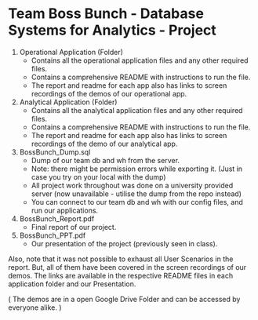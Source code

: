 # Team Boss Bunch - Database Systems for Analytics - Project


1. Operational Application (Folder)
   - Contains all the operational application files and any other required files.
   - Contains a comprehensive README with instructions to run the file.
   - The report and readme for each app also has links to screen recordings of the demos of our operational app.
2. Analytical Application (Folder)
   - Contains all the analytical application files and any other required files.
   - Contains a comprehensive README with instructions to run the file.
   - The report and readme for each app also has links to screen recordings of the demo of our analytical app.
3. BossBunch_Dump.sql
   - Dump of our team db and wh from the server.
   - Note: there might be permission errors while exporting it. (Just in case you try on your local with the dump)
   - All project work throughout was done on a university provided server (now unavailable - utilise the dump from the repo instead)
   - You can connect to our team db and wh with our config files, and run our applications.
4. BossBunch_Report.pdf
   - Final report of our project.
5. BossBunch_PPT.pdf
   - Our presentation of the project (previously seen in class).
   

Also, note that it was not possible to exhaust all User Scenarios in the report. But, all of them have been covered in the screen recordings of our demos. The links are available in the respective README files in each application folder and our Presentation.

( The demos are in a open Google Drive Folder and can be accessed by everyone alike. )

